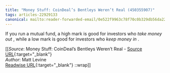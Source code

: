 ```yaml
---
title: "Money Stuff: CoinDeal’s Bentleys Weren’t Real (450355907)"
tags: articles-22929133
canonical: mailto:reader-forwarded-email/0e522f9963c78f70c0b329db56da22c2
---
```


If you run a mutual fund, a high mark is good for investors who *take money out* , while a low mark is good for investors who *keep money in* .


[[_Source_: Money Stuff: CoinDeal’s Bentleys Weren’t Real - [Source URL](mailto:reader-forwarded-email/0e522f9963c78f70c0b329db56da22c2){:target="_blank"}<br>
_Author_: Matt Levine<br>
[Readwise URL](https://readwise.io/open/450355907){:target="_blank"}
::wrap]]